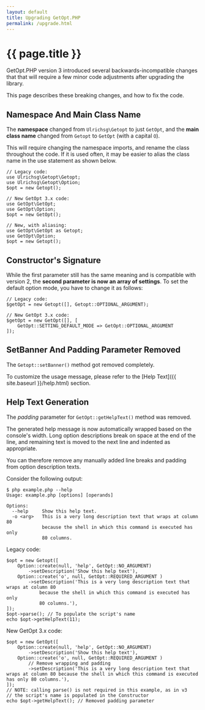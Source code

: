 ```yaml
---
layout: default
title: Upgrading GetOpt.PHP
permalink: /upgrade.html
---
```

# {{ page.title }}

GetOpt.PHP version 3 introduced several backwards-incompatible changes that
that will require a few minor code adjustments after upgrading the library.

This page describes these breaking changes, and how to fix the code.

## Namespace And Main Class Name

The **namespace** changed from `Ulrichsg\Getopt` to just `GetOpt`, and
the **main class name** changed from `Getopt` to `GetOpt` (with a capital `O`).

This will require changing the namespace imports, and rename the class throughout the code.
If it is used often, it may be easier to alias the class name in the use statement
as shown below.

```php?start_inline=true
// Legacy code:
use Ulrichsg\Getopt\Getopt;
use Ulrichsg\Getopt\Option;
$opt = new Getopt();

// New GetOpt 3.x code:
use GetOpt\GetOpt;
use GetOpt\Option;
$opt = new GetOpt();

// New, with aliasing:
use GetOpt\GetOpt as Getopt;
use GetOpt\Option;
$opt = new Getopt();
```

## Constructor's Signature

While the first parameter still has the same meaning and is compatible with version 2,
the **second parameter is now an array of settings**.
To set the default option mode, you have to change it as follows:

```php?start_inline=true
// Legacy code:
$getOpt = new Getopt([], Getopt::OPTIONAL_ARGUMENT);

// New GetOpt 3.x code:
$getOpt = new GetOpt([], [
    GetOpt::SETTING_DEFAULT_MODE => GetOpt::OPTIONAL_ARGUMENT
]);
```

## SetBanner And Padding Parameter Removed

The `Getopt::setBanner()` method got removed completely.

To customize the usage message, please refer to the [Help Text]({{ site.baseurl }}/help.html) section.

## Help Text Generation

The _padding_ parameter for `GetOpt::getHelpText()` method was removed.

The generated help message is now automatically wrapped based on the console's width.
Long option descriptions break on space at the end of the line, and
remaining text is moved to the next line and indented as appropriate.

You can therefore remove any manually added line breaks and padding from
option description texts.

Consider the following output:
```console
$ php example.php --help
Usage: example.php [options] [operands]

Options:
  --help     Show this help text.
  -o <arg>   This is a very long description text that wraps at column 80
             because the shell in which this command is executed has only
             80 columns.
```

Legacy code:
```php?start_inline=true
$opt = new Getopt([
    Option::create(null, 'help', GetOpt::NO_ARGUMENT)
        ->setDescription('Show this help text'),
    Option::create('o', null, GetOpt::REQUIRED_ARGUMENT )
        ->setDescription('This is a very long description text that wraps at column 80
            because the shell in which this command is executed has only
            80 columns.'),
]);
$opt->parse(); // To populate the script's name
echo $opt->getHelpText(11);
```

New GetOpt 3.x code:
```php?start_inline=true
$opt = new GetOpt([
    Option::create(null, 'help', GetOpt::NO_ARGUMENT)
        ->setDescription('Show this help text'),
    Option::create('o', null, GetOpt::REQUIRED_ARGUMENT )
        // Remove wrapping and padding
        ->setDescription('This is a very long description text that wraps at column 80 because the shell in which this command is executed has only 80 columns.'),
]);
// NOTE: calling parse() is not required in this example, as in v3
// the script's name is populated in the Constructor
echo $opt->getHelpText(); // Removed padding parameter
```
